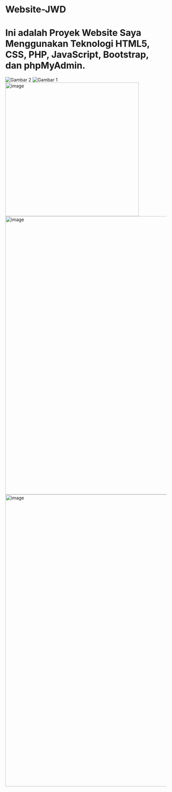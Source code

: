 # Website-JWD
# Ini adalah Proyek Website Saya Menggunakan Teknologi HTML5, CSS, PHP, JavaScript, Bootstrap, dan phpMyAdmin.
![Gambar 2](https://github.com/Muhaftharalgiffari/Website-JWD/assets/97682546/921088e8-535e-47e2-8446-badff2f61018=350x)
![Gambar 1](https://github.com/Muhaftharalgiffari/Website-JWD/assets/97682546/25d10db0-295f-4809-9279-c890e18c61b7)
<img width="417" alt="image" src="https://github.com/Muhaftharalgiffari/Website-JWD/assets/97682546/958ff3af-4e79-4828-bd55-ea64f3d853fc">
<img width="868" alt="image" src="https://github.com/Muhaftharalgiffari/Website-JWD/assets/97682546/f2ad3747-d5e2-4e46-a123-15ad1cf5b4ee">
<img width="911" alt="image" src="https://github.com/Muhaftharalgiffari/Website-JWD/assets/97682546/a664f75a-03a4-4961-aceb-6a1047938ab4">




